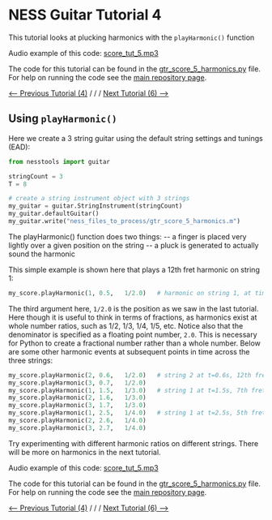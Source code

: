 # NESS Guitar Tutorial 4
This tutorial looks at plucking harmonics with the `playHarmonic()` function

Audio example of this code: [score_tut_5.mp3](http://tommudd.co.uk/ness/audio/gtr_tutorials/score_tut_5.mp3)

The code for this tutorial can be found in the [gtr_score_5_harmonics.py](https://github.com/tommmmudd/ness-tools/gtr_score_5_harmonics.py) file. For help on running the code see the [main repository page](https://tommmmudd.github.io/ness-tools/).

[<-- Previous Tutorial (4)](https://tommmmudd.github.io/ness-tools/tutorials/tutorial4)  / / /  [Next Tutorial (6) -->](https://tommmmudd.github.io/ness-tools/tutorials/tutorial6)

## Using `playHarmonic()`
Here we create a 3 string guitar using the default string settings and tunings (EAD):
```python
from nesstools import guitar

stringCount = 3
T = 8     

# create a string instrument object with 3 strings
my_guitar = guitar.StringInstrument(stringCount)
my_guitar.defaultGuitar()
my_guitar.write("ness_files_to_process/gtr_score_5_harmonics.m")
```

The playHarmonic() function does two things:
-- a finger is placed very lightly over a given position on the string
-- a pluck is generated to actually sound the harmonic

This simple example is shown here that plays a 12th fret harmonic on string 1:
```python
my_score.playHarmonic(1, 0.5, 	1/2.0)   # harmonic on string 1, at time 0.5, halfway along the string (12th fret harmonic)
```
The third argument here, `1/2.0` is the position as we saw in the last tutorial. Here though it is useful to think in terms of fractions, as harmonics exist at whole number ratios, such as 1/2, 1/3, 1/4, 1/5, etc. Notice also that the denominator is specified as a floating point number, `2.0`. This is necessary for Python to create a fractional number rather than a whole number. Below are some other harmonic events at subsequent points in time across the three strings:

```python
my_score.playHarmonic(2, 0.6, 	1/2.0)   # string 2 at t=0.6s, 12th fret harmonic (0.5)
my_score.playHarmonic(3, 0.7, 	1/2.0)
my_score.playHarmonic(1, 1.5, 	1/3.0)   # string 1 at t=1.5s, 7th fret harmonic (0.333)
my_score.playHarmonic(2, 1.6, 	1/3.0)
my_score.playHarmonic(3, 1.7, 	1/3.0)
my_score.playHarmonic(1, 2.5, 	1/4.0)   # string 1 at t=2.5s, 5th fret harmonic (0.25)
my_score.playHarmonic(2, 2.6, 	1/4.0)
my_score.playHarmonic(3, 2.7, 	1/4.0)
```

Try experimenting with different harmonic ratios on different strings. There will be more on harmonics in the next tutorial.

Audio example of this code: [score_tut_5.mp3](http://tommudd.co.uk/ness/audio/gtr_tutorials/score_tut_5.mp3)

The code for this tutorial can be found in the [gtr_score_5_harmonics.py](https://github.com/tommmmudd/ness-tools/gtr_score_5_harmonics.py) file. For help on running the code see the [main repository page](https://tommmmudd.github.io/ness-tools/).

[<-- Previous Tutorial (4)](https://tommmmudd.github.io/ness-tools/tutorials/tutorial4)  / / /  [Next Tutorial (6) -->](https://tommmmudd.github.io/ness-tools/tutorials/tutorial6)

